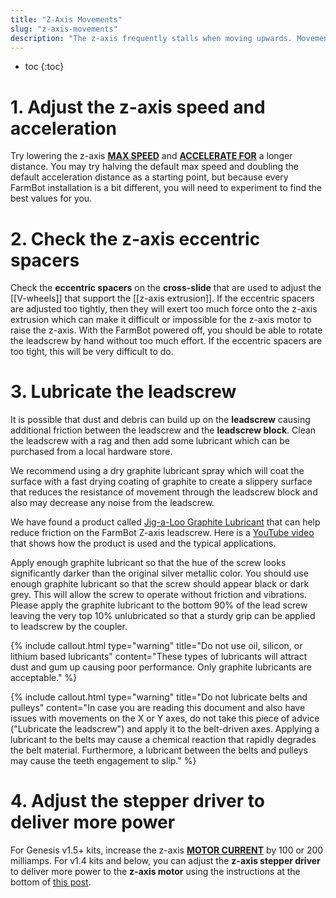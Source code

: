 ```yaml
---
title: "Z-Axis Movements"
slug: "z-axis-movements"
description: "The z-axis frequently stalls when moving upwards. Movements may fail to complete, and in some cases the z-axis may even stall and then begin moving in the opposite direction."
---
```


* toc
{:toc}

# 1. Adjust the z-axis speed and acceleration

Try lowering the z-axis **[MAX SPEED](https://my.farm.bot/app/designer/settings?highlight=max_speed)** and **[ACCELERATE FOR](https://my.farm.bot/app/designer/settings?highlight=accelerate_for)** a longer distance. You may try halving the default max speed and doubling the default acceleration distance as a starting point, but because every FarmBot installation is a bit different, you will need to experiment to find the best values for you.

# 2. Check the z-axis eccentric spacers

Check the **eccentric spacers** on the **cross-slide** that are used to adjust the [[V-wheels]] that support the [[z-axis extrusion]]. If the eccentric spacers are adjusted too tightly, then they will exert too much force onto the z-axis extrusion which can make it difficult or impossible for the z-axis motor to raise the z-axis. With the FarmBot powered off, you should be able to rotate the leadscrew by hand without too much effort. If the eccentric spacers are too tight, this will be very difficult to do.

# 3. Lubricate the leadscrew

It is possible that dust and debris can build up on the **leadscrew** causing additional friction between the leadscrew and the **leadscrew block**. Clean the leadscrew with a rag and then add some lubricant which can be purchased from a local hardware store.

We recommend using a dry graphite lubricant spray which will coat the surface with a fast drying coating of graphite to create a slippery surface that reduces the resistance of movement through the leadscrew block and also may decrease any noise from the leadscrew.

We have found a product called [Jig-a-Loo Graphite Lubricant](https://www.amazon.com/dp/B08285N7LG/) that can help reduce friction on the FarmBot Z-axis leadscrew. Here is a [YouTube video](https://youtu.be/lyZ465jdO2Y) that shows how the product is used and the typical applications.

Apply enough graphite lubricant so that the hue of the screw looks significantly darker than the original silver metallic color. You should use enough graphite lubricant so that the screw should appear black or dark grey. This will allow the screw to operate without friction and vibrations. Please apply the graphite lubricant to the bottom 90% of the lead screw leaving the very top 10% unlubricated so that a sturdy grip can be applied to leadscrew by the coupler.

{%
include callout.html
type="warning"
title="Do not use oil, silicon, or lithium based lubricants"
content="These types of lubricants will attract dust and gum up causing poor performance. Only graphite lubricants are acceptable."
%}

{%
include callout.html
type="warning"
title="Do not lubricate belts and pulleys"
content="In case you are reading this document and also have issues with movements on the X or Y axes, do not take this piece of advice (\"Lubricate the leadscrew\") and apply it to the belt-driven axes. Applying a lubricant to the belts may cause a chemical reaction that rapidly degrades the belt material. Furthermore, a lubricant between the belts and pulleys may cause the teeth engagement to slip."
%}

# 4. Adjust the stepper driver to deliver more power

For Genesis v1.5+ kits, increase the z-axis **[MOTOR CURRENT](https://my.farm.bot/app/designer/settings?highlight=motor_current)** by 100 or 200 milliamps. For v1.4 kits and below, you can adjust the **z-axis stepper driver** to deliver more power to the **z-axis motor** using the instructions at the bottom of [this post](https://forum.farmbot.org/t/why-is-my-farmbot-not-moving/2093).
